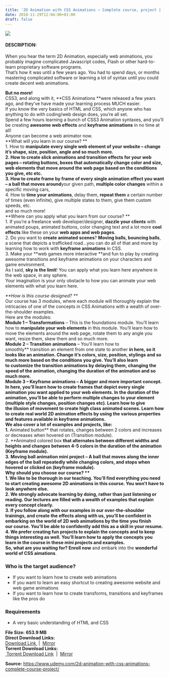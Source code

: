```yaml
---
title: '2D Animation with CSS Animations – Complete course, project | [ 99.99$ Course For Free ]'
date: 2018-11-29T12:04:00+01:00
draft: false
---
```


[![](https://4.bp.blogspot.com/-Rxu2_0_Dsik/W__Ed0AE1YI/AAAAAAAAAQg/omthErOHkZobnU-35AaIo2ZvZ1YnWhNXACLcBGAs/s640/2D-Animation-with-CSS-Animations-Complete-course-project.jpg)](https://4.bp.blogspot.com/-Rxu2_0_Dsik/W__Ed0AE1YI/AAAAAAAAAQg/omthErOHkZobnU-35AaIo2ZvZ1YnWhNXACLcBGAs/s1600/2D-Animation-with-CSS-Animations-Complete-course-project.jpg)

#### DESCRIPTION:

When you hear the term 2D Animation, especially web animations, you probably imagine complicated Javascript codes, Flash or other hard-to-learn proprietary software programs.  
That’s how it was until a few years ago. You had to spend days, or months mastering complicated software or learning a lot of syntax until you could create decent web animations.  

**But no more!**  
CSS3, and along with it, **CSS Animations **were released a few years ago, and they’ve have made your learning process MUCH easier.  
If you know the very basics of HTML and CSS, which anyone who has anything to do with coding/web design does, you’re all set.  
Spend a few hours learning a bunch of CSS3 Animation syntaxes, and you’ll be creating **awesome web effects** and **keyframe animations** in no time at all!  
Anyone can become a web animator now.  
**What will you learn in our course? **  
1\. How to **manipulate **every single **web element** of your website – change it’s shape, size, position, angle and so much more.  
2\. How to **create slick animations and transition effects** for your **web pages** – rotating buttons, boxes that automatically change color and size, web elements that move around the web page based on the conditions you give, etc etc.  
3\. How to **create frame by frame** of every single animation effect you want –** a ball that moves around**your given path, **multiple color changes** within a specific moving cars,  
4\. How to **time your animations**, delay them, **repeat them** a certain number of times (even infinite), give multiple states to them, give them custom speeds, etc.  
and so much more!  
**Where can you apply what you learn from our course? **  
1\. If you’re a freelance web developer/designer, **dazzle your clients** with animated poups, animated buttons, color changing text and a lot more **cool effects** like these on your **web apps and web pages**.  
2\. Do you want to **create animated scenes**? **Moving balls, bouncing balls**, a scene that depicts a trafficked road…you can do all of that and more by learning how to work with **keyframe animations** in CSS.  
3\. Make your **web games more interactive **and fun to play by creating awesome transitions and keyframe animations on your characters and game environment.  
As I said, **sky is the limit**! You can apply what you learn here anywhere in the web space, in any sphere.  
Your imagination is your only obstacle to how you can animate your web elements with what you learn here.  
  
_**How is this course designed? **_  
Our course has 3 modules, where each module will thoroughly explain the intricacies of one of the concepts in CSS Animations with a wealth of over-the-shoulder examples.  
Here are the modules:  
**Module 1 – Transformations** – This is the foundations module. You’ll learn how to **manipulate your web elements** in this module. You’ll learn how to move the elements around the web page, rotate them to any angle you want, resize them, skew them and so much more.  
**Module 2 – Transition animations** – You’ll learn how to smoothly** transition an element from one state to another **in here, so it looks like an animation. Change it’s colors, size, position, stylings and so much more based on the conditions you give. You’ll also learn to **customize** the transition animations by delaying them, changing the speed of the animation, changing the duration of the animation and so much more.  
**Module 3 – Keyframe animations **– A bigger and more **important** concept. In here, you’ll learn how to **create frames** that depict every single animation you want applied to your web elements. In the duration of the animation, you’ll be able to perform multiple changes to your element (multiple style changes, position changes etc). Learn how to give the **illusion of movement** to create high class animated scenes. Learn how to create **real world**** 2D animation effects** by using the various properties and features available in keyframe animations.  
We also cover a lot of **examples and projects**, like:  
1.** Animated button** that rotates, changes between 2 colors and increases or decreases when hovered on (Transition module).  
2. **Animated colored box **that alternates between different widths and heights and changes between 4-5 colors in the duration of the animation (Keyframe module).  
3. **Moving ball animation mini project** – A ball that moves along the inner edges of the ball repeatedly while changing colors, and stops when hovered or clicked on (keyframe module).  
**Why should you choose our course? **  
1\. We like to be **thorough in our teaching**. You’ll find everything you need to start creating awesome 2D animations in this course. You won’t have to look anywhere else.  
2\. We strongly advocate **learning by doing**, rather than just listening or reading. Our lectures are filled with a **wealth of examples** that explain every concept clearly.  
3\. If you follow along with our examples in our **over-the-shoulder trainings**, and create the effects along with us, you’ll be confident in embarking on the world of 2D web animations by the time you finish our course. You’ll be able to confidently add this as a **skill in your resume**.  
4\. We prefer **creating fun projects to explain the concepts** and to keep things interesting as well. You’ll learn how to apply the concepts you learn in the course in these mini projects and examples.  
So, what are you waiting for?** Enroll now** and embark into the **wonderful world of CSS aimations**.  

### Who is the target audience?

*   If you want to learn how to create web animations
*   If you want to learn an easy shortcut to creating awesome website and web game animations
*   If you want to learn how to create transforms, transitions and keyframes like the pros do

### Requirements

*   A very basic understanding of HTML and CSS

**File Size:** **653.9 MB**  
**Direct Download Links:**  
[Download Link ](http://turboagram.com/18521555/2d-animation-with-css-animations-link1) |  [Mirror](http://turboagram.com/18521555/2d-animation-css-animations-link2)  
**Torrent Download Links:**  
[ Torrent Download Link](http://turboagram.com/18521555/2d-animation-css-animations-torrent1)  |  [Mirror](http://turboagram.com/18521555/2d-animation-css-animations-torrent2)  
  
**Source:** https://www.udemy.com/2d-animation-with-css-animations-complete-course-project/